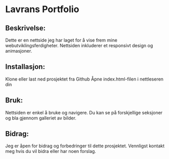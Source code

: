 # Lavrans Portfolio

## Beskrivelse:

Dette er en nettside jeg har laget for å vise frem mine webutviklingsferdigheter. Nettsiden inkluderer et responsivt design og animasjoner.

## Installasjon:

Klone eller last ned prosjektet fra Github
Åpne index.html-filen i nettleseren din

## Bruk:

Nettsiden er enkel å bruke og navigere. Du kan se på forskjellige seksjoner og bla gjennom galleriet av bilder.

## Bidrag:

Jeg er åpen for bidrag og forbedringer til dette prosjektet. Vennligst kontakt meg hvis du vil bidra eller har noen forslag.

